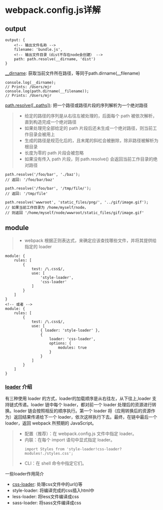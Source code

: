 # webpack.config.js详解
## output
```
output: {
    <!-- 输出文件名称 -->
    filename: 'bundle.js',
    <!-- 输出文件目录（dist不存在node会创建） -->
    path: path.resolve(__dirname, 'dist')
}
```
[__dirname](http://nodejs.cn/api/modules.html#modules_dirname): 获取当前文件所在路径，等同于path.dirname(__filename)
```
console.log(__dirname);
// Prints: /Users/mjr
console.log(path.dirname(__filename));
// Prints: /Users/mjr
```
[path.resolve([..paths])](http://nodejs.cn/api/path.html#path_path_resolve_paths): 把一个路径或路径片段的序列解析为一个绝对路径
> * 给定的路径的序列是从右往左被处理的，后面每个 path 被依次解析，直到构造完成一个绝对路径
> * 如果处理完全部给定的 path 片段后还未生成一个绝对路径，则当前工作目录会被用上
> * 生成的路径是规范化后的，且末尾的斜杠会被删除，除非路径被解析为根目录
> * 长度为零的 path 片段会被忽略
> * 如果没有传入 path 片段，则 path.resolve() 会返回当前工作目录的绝对路径
```
path.resolve('/foo/bar', './baz');
// 返回: '/foo/bar/baz'

path.resolve('/foo/bar', '/tmp/file/');
// 返回: '/tmp/file'

path.resolve('wwwroot', 'static_files/png/', '../gif/image.gif');
// 如果当前工作目录为 /home/myself/node，
// 则返回 '/home/myself/node/wwwroot/static_files/gif/image.gif'
```
## module
> * webpack 根据正则表达式，来确定应该查找哪些文件，并将其提供给指定的 loader
```
module: {
    rules: [
        {
            test: /\.css$/,
            use: [
                'style-loader',
                'css-loader'
            ]
        }
    ]
}
<!-- 或者 -->
module: {
    rules: [
        {
            test: /\.css$/,
            use: [
                { loader: 'style-loader' },
                {
                    loader: 'css-loader',
                    options: {
                        modules: true
                    }
                }
            ]
        }
    ]
}
```
### [loader](https://webpack.docschina.org/concepts/loaders/) 介绍
有三种使用 loader 的方式，loader的加载顺序是从右往左，从下往上,loader 支持链式传递。loader 链中每个 loader，都对前一个 loader 处理后的资源进行转换。loader 链会按照相反的顺序执行。第一个 loader 将（应用转换后的资源作为）返回结果传递给下一个 loader，依次这样执行下去。最终，在链中最后一个 loader，返回 webpack 所预期的 JavaScript。
> * 配置（推荐）：在 webpack.config.js 文件中指定 loader。
> * 内联：在每个 import 语句中显式指定 loader。
>   ```
>   import Styles from 'style-loader!css-loader?modules!./styles.css';
>   ```
> * CLI：在 shell 命令中指定它们。

一些loader作用简介
*   [css-loader](https://webpack.docschina.org/loaders/css-loader/): 处理css文件中的url()等
*   style-loader: 将编译完成的css插入html中
*   less-loader: 将less文件编译成css
*   sass-loader: 将sass文件编译成css